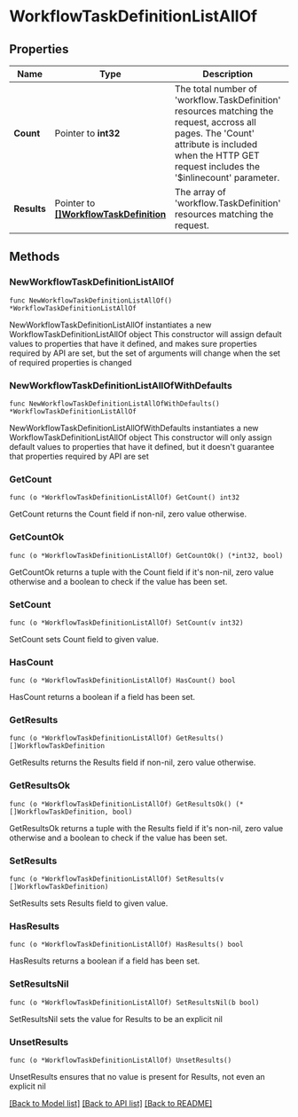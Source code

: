 # WorkflowTaskDefinitionListAllOf

## Properties

Name | Type | Description | Notes
------------ | ------------- | ------------- | -------------
**Count** | Pointer to **int32** | The total number of &#39;workflow.TaskDefinition&#39; resources matching the request, accross all pages. The &#39;Count&#39; attribute is included when the HTTP GET request includes the &#39;$inlinecount&#39; parameter. | [optional] 
**Results** | Pointer to [**[]WorkflowTaskDefinition**](WorkflowTaskDefinition.md) | The array of &#39;workflow.TaskDefinition&#39; resources matching the request. | [optional] 

## Methods

### NewWorkflowTaskDefinitionListAllOf

`func NewWorkflowTaskDefinitionListAllOf() *WorkflowTaskDefinitionListAllOf`

NewWorkflowTaskDefinitionListAllOf instantiates a new WorkflowTaskDefinitionListAllOf object
This constructor will assign default values to properties that have it defined,
and makes sure properties required by API are set, but the set of arguments
will change when the set of required properties is changed

### NewWorkflowTaskDefinitionListAllOfWithDefaults

`func NewWorkflowTaskDefinitionListAllOfWithDefaults() *WorkflowTaskDefinitionListAllOf`

NewWorkflowTaskDefinitionListAllOfWithDefaults instantiates a new WorkflowTaskDefinitionListAllOf object
This constructor will only assign default values to properties that have it defined,
but it doesn't guarantee that properties required by API are set

### GetCount

`func (o *WorkflowTaskDefinitionListAllOf) GetCount() int32`

GetCount returns the Count field if non-nil, zero value otherwise.

### GetCountOk

`func (o *WorkflowTaskDefinitionListAllOf) GetCountOk() (*int32, bool)`

GetCountOk returns a tuple with the Count field if it's non-nil, zero value otherwise
and a boolean to check if the value has been set.

### SetCount

`func (o *WorkflowTaskDefinitionListAllOf) SetCount(v int32)`

SetCount sets Count field to given value.

### HasCount

`func (o *WorkflowTaskDefinitionListAllOf) HasCount() bool`

HasCount returns a boolean if a field has been set.

### GetResults

`func (o *WorkflowTaskDefinitionListAllOf) GetResults() []WorkflowTaskDefinition`

GetResults returns the Results field if non-nil, zero value otherwise.

### GetResultsOk

`func (o *WorkflowTaskDefinitionListAllOf) GetResultsOk() (*[]WorkflowTaskDefinition, bool)`

GetResultsOk returns a tuple with the Results field if it's non-nil, zero value otherwise
and a boolean to check if the value has been set.

### SetResults

`func (o *WorkflowTaskDefinitionListAllOf) SetResults(v []WorkflowTaskDefinition)`

SetResults sets Results field to given value.

### HasResults

`func (o *WorkflowTaskDefinitionListAllOf) HasResults() bool`

HasResults returns a boolean if a field has been set.

### SetResultsNil

`func (o *WorkflowTaskDefinitionListAllOf) SetResultsNil(b bool)`

 SetResultsNil sets the value for Results to be an explicit nil

### UnsetResults
`func (o *WorkflowTaskDefinitionListAllOf) UnsetResults()`

UnsetResults ensures that no value is present for Results, not even an explicit nil

[[Back to Model list]](../README.md#documentation-for-models) [[Back to API list]](../README.md#documentation-for-api-endpoints) [[Back to README]](../README.md)


